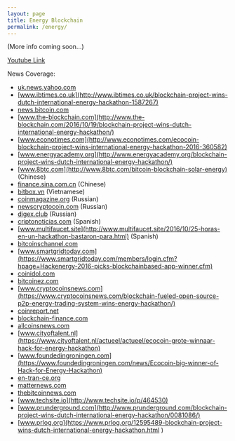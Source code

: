 ```yaml
---
layout: page
title: Energy Blockchain
permalink: /energy/
---
```


(More info coming soon...)

[Youtube Link](http://www.youtube.com/watch?v=YOUTUBE_VIDEO_ID_HERE)


News Coverage:

* [uk.news.yahoo.com](https://uk.news.yahoo.com/blockchain-project-wins-dutch-international-191246643.html)
* [www.ibtimes.co.uk](http://www.ibtimes.co.uk/blockchain-project-wins-dutch-international-energy-hackathon-1587267)
* [news.bitcoin.com](https://news.bitcoin.com/hackathon-blockchain-energy-solutions/) 
* [www.the-blockchain.com](http://www.the-blockchain.com/2016/10/19/blockchain-project-wins-dutch-international-energy-hackathon/)
* [www.econotimes.com](http://www.econotimes.com/ecocoin-blockchain-project-wins-international-energy-hackathon-2016-360582)
* [www.energyacademy.org](http://www.energyacademy.org/blockchain-project-wins-dutch-international-energy-hackathon/)
* [www.8btc.com](http://www.8btc.com/bitcoin-blockchain-solar-energy) (Chinese) 
* [finance.sina.com.cn](http://finance.sina.com.cn/money/forex/datafx/2016-10-27/doc-ifxxfyev8547654.shtml) (Chinese) 
* [bitbox.vn](http://bitbox.vn/tin-tuc/hackenergy-2016-giai-phap-nang-luong-su-dung-cong-nghe-blockchain.html) (Vietnamese)
* [coinmagazine.org](http://coinmagazine.org/p2p-sistema-na-osnove-blokchejna-na-energy-hackathon/) (Russian)
* [newscryptocoin.com](http://bit.ly/2fHON8k) (Russian) 
* [digex.club](http://digex.club/global/179-Na-gollandskom-khakatone.html) (Russian)
* [criptonoticias.com](http://criptonoticias.com/eventos/25-horas-en-un-hackathon-bastaron-para-crear-sistema-blockchain-para-la-transicion-energetica/#axzz4PE2jrsHb) (Spanish)
* [www.multifaucet.site](http://www.multifaucet.site/2016/10/25-horas-en-un-hackathon-bastaron-para.html) (Spanish)
* [bitcoinschannel.com](http://bitcoinschannel.com/bitcoin-and-its-blockchain-are-driving-the-solar-energy-boom/)
* [www.smartgridtoday.com](https://www.smartgridtoday.com/members/login.cfm?hpage=Hackenergy-2016-picks-blockchainbased-app-winner.cfm)
* [coinidol.com](https://coinidol.com/hackers-individual-producers-of-solar-energy-to-trade-via-blockchain/)
* [bitcoinez.com](http://bitcoinez.com/dutch-hackathon-looks-at-blockchain-energy-solutions/)
* [www.cryptocoinsnews.com](https://www.cryptocoinsnews.com/blockchain-fueled-open-source-p2p-energy-trading-system-wins-energy-hackathon/)
* [coinreport.net](https://coinreport.net/blockchain-project-wins-hackenergy-2016/)
* [blockchain-finance.com](http://blockchain-finance.com/2016/10/22/dutch-international-energy-hackathon-won-by-blockchain-project/)
* [allcoinsnews.com](http://allcoinsnews.com/2016/10/22/dutch-international-energy-hackathon-won-by-blockchain-project/)
* [www.cityoftalent.nl](https://www.cityoftalent.nl/actueel/actueel/ecocoin-grote-winnaar-hack-for-energy-hackathon)
* [www.foundedingroningen.com](https://www.foundedingroningen.com/news/Ecocoin-big-winner-of-Hack-for-Energy-Hackathon)
* [en-tran-ce.org](http://en-tran-ce.org/blockchain-project-wins-dutch-international-energy-hackathon/)
* [matternews.com](http://matternews.com/blockchain-project-wins-dutch-international-energy-hackathon/)
* [thebitcoinnews.com](http://thebitcoinnews.com/dutch-hackathon-looks-at-blockchain-energy-solutions-2/)
* [www.techsite.io](http://www.techsite.io/p/464530)
* [www.prunderground.com](http://www.prunderground.com/blockchain-project-wins-dutch-international-energy-hackathon/0081086/)
* [www.prlog.org](https://www.prlog.org/12595489-blockchain-project-wins-dutch-international-energy-hackathon.html )